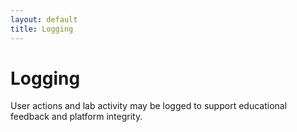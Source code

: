 ```yaml
---
layout: default
title: Logging
---
```


# Logging

User actions and lab activity may be logged to support educational feedback and platform integrity.
